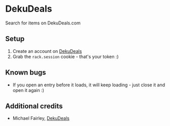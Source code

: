 # DekuDeals
Search for items on DekuDeals.com

## Setup
1. Create an account on [DekuDeals](https://dekudeals.com)
2. Grab the `rack.session` cookie - that's your token :)

## Known bugs
- If you open an entry before it loads, it will keep loading - just close it and open it again :)

## Additional credits
- Michael Fairley, [DekuDeals](https://dekudeals.com)
